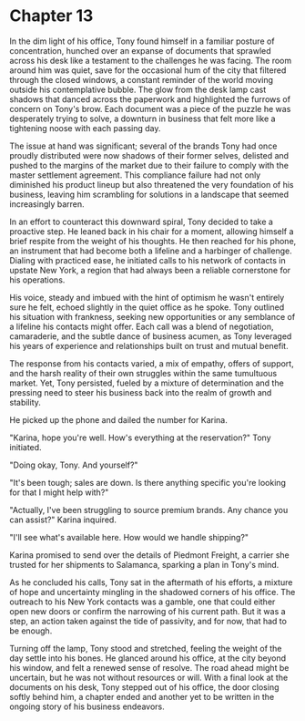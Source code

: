 # Chapter 13
In the dim light of his office, Tony found himself in a familiar posture of concentration, hunched over an expanse of documents that sprawled across his desk like a testament to the challenges he was facing. The room around him was quiet, save for the occasional hum of the city that filtered through the closed windows, a constant reminder of the world moving outside his contemplative bubble. The glow from the desk lamp cast shadows that danced across the paperwork and highlighted the furrows of concern on Tony's brow. Each document was a piece of the puzzle he was desperately trying to solve, a downturn in business that felt more like a tightening noose with each passing day.

The issue at hand was significant; several of the brands Tony had once proudly distributed were now shadows of their former selves, delisted and pushed to the margins of the market due to their failure to comply with the master settlement agreement. This compliance failure had not only diminished his product lineup but also threatened the very foundation of his business, leaving him scrambling for solutions in a landscape that seemed increasingly barren.

In an effort to counteract this downward spiral, Tony decided to take a proactive step. He leaned back in his chair for a moment, allowing himself a brief respite from the weight of his thoughts. He then reached for his phone, an instrument that had become both a lifeline and a harbinger of challenge. Dialing with practiced ease, he initiated calls to his network of contacts in upstate New York, a region that had always been a reliable cornerstone for his operations.

His voice, steady and imbued with the hint of optimism he wasn't entirely sure he felt, echoed slightly in the quiet office as he spoke. Tony outlined his situation with frankness, seeking new opportunities or any semblance of a lifeline his contacts might offer. Each call was a blend of negotiation, camaraderie, and the subtle dance of business acumen, as Tony leveraged his years of experience and relationships built on trust and mutual benefit.

The response from his contacts varied, a mix of empathy, offers of support, and the harsh reality of their own struggles within the same tumultuous market. Yet, Tony persisted, fueled by a mixture of determination and the pressing need to steer his business back into the realm of growth and stability.

He picked up the phone and dailed the number for Karina.

"Karina, hope you're well. How's everything at the reservation?" Tony initiated.

"Doing okay, Tony. And yourself?"

"It's been tough; sales are down. Is there anything specific you're looking for that I might help with?"

"Actually, I've been struggling to source premium brands. Any chance you can assist?" Karina inquired.

"I'll see what's available here. How would we handle shipping?"

Karina promised to send over the details of Piedmont Freight, a carrier she trusted for her shipments to Salamanca, sparking a plan in Tony's mind.

As he concluded his calls, Tony sat in the aftermath of his efforts, a mixture of hope and uncertainty mingling in the shadowed corners of his office. The outreach to his New York contacts was a gamble, one that could either open new doors or confirm the narrowing of his current path. But it was a step, an action taken against the tide of passivity, and for now, that had to be enough.

Turning off the lamp, Tony stood and stretched, feeling the weight of the day settle into his bones. He glanced around his office, at the city beyond his window, and felt a renewed sense of resolve. The road ahead might be uncertain, but he was not without resources or will. With a final look at the documents on his desk, Tony stepped out of his office, the door closing softly behind him, a chapter ended and another yet to be written in the ongoing story of his business endeavors.